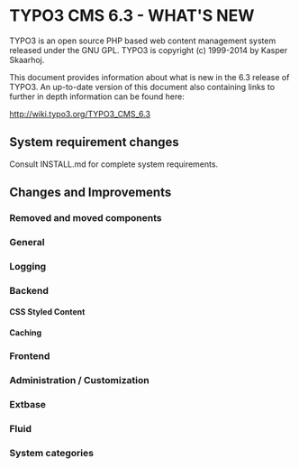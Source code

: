 TYPO3 CMS 6.3 - WHAT'S NEW
==========================

TYPO3 is an open source PHP based web content management system released
under the GNU GPL. TYPO3 is copyright (c) 1999-2014 by Kasper Skaarhoj.

This document provides information about what is new in the 6.3 release
of TYPO3. An up-to-date version of this document also containing links to
further in depth information can be found here:

http://wiki.typo3.org/TYPO3_CMS_6.3

System requirement changes
--------------------------

Consult INSTALL.md for complete system requirements.


Changes and Improvements
------------------------



### Removed and moved components



### General



### Logging



### Backend



#### CSS Styled Content



#### Caching



### Frontend



### Administration / Customization



### Extbase



### Fluid



### System categories


